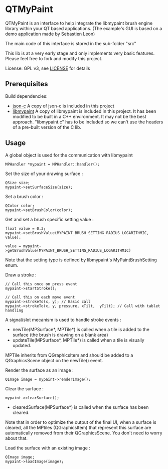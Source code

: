 # QTMyPaint

QTMyPaint is an interface to help integrate the libmypaint brush engine library within your QT based applications. (The example's GUI is based on a demo application made by Sebastien Leon)

The main code of this interface is stored in the sub-folder "src"

This lib is at a very early stage and only implements very basic features. Please feel free to fork and modify this project.

License: GPL v3, see [LICENSE](./LICENSE) for details


Prerequisites
---------------

Build dependencies:
* [json-c](https://github.com/json-c/json-c/wiki) A copy of json-c is included in this project
* [libmypaint](https://github.com/mypaint/libmypaint) A copy of libmypaint is included in this project. It has been modified to be built in a C++ environment. It may not be the best approach. "libmypaint.c" has to be included so we can't use the headers of a pre-built version of the C lib.



Usage
---------

A global object is used for the communication with libmypaint

    MPHandler *mypaint = MPHandler::handler();


Set the size of your drawing surface :

    QSize size;
    mypaint->setSurfaceSize(size);


Set a brush color :

    QColor color;
    mypaint->setBrushColor(color);


Get and set a brush specific setting value :

    float value = 0.3;
    mypaint->setBrushValue(MYPAINT_BRUSH_SETTING_RADIUS_LOGARITHMIC, value);

    value = mypaint->getBrushValue(MYPAINT_BRUSH_SETTING_RADIUS_LOGARITHMIC)

Note that the setting type is defined by libmypaint's MyPaintBrushSetting enum.


Draw a stroke :

    // Call this once on press event
    mypaint->startStroke();

    // Call this on each move event
    mypaint->strokeTo(x, y); // Basic call
    mypaint->strokeTo(x, y, pressure, xTilt,  yTilt); // Call with tablet handling

A signal/slot mecanism is used to handle stroke events :

* newTile(MPSurface*, MPTile*) is called when a tile is added to the surface (the brush is drawing on a blank area)
* updateTile(MPSurface*, MPTile*) is called when a tile is visually updated.

MPTile inherits from QGraphicsItem and should be added to a QGraphicsScene object on the newTile() event.


Render the surface as an image :

    QImage image = mypaint->renderImage();


Clear the surface :

    mypaint->clearSurface();

* clearedSurface(MPSurface*) is called when the surface has been cleared.

Note that in order to optimize the output of the final UI, when a surface is cleared, all the MPtiles (QGraphicsItem) that represent this surface are automatically removed from their QGraphicsScene.
You don't need to worry about that.


Load the surface with an existing image :

    QImage image;
    mypaint->loadImage(image);
